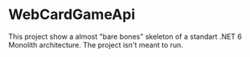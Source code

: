 # WebCardGameApi
This project show a almost "bare bones" skeleton of a standart .NET 6 Monolith architecture. The project isn't meant to run.
